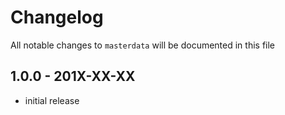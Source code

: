 # Changelog

All notable changes to `masterdata` will be documented in this file

## 1.0.0 - 201X-XX-XX

- initial release
